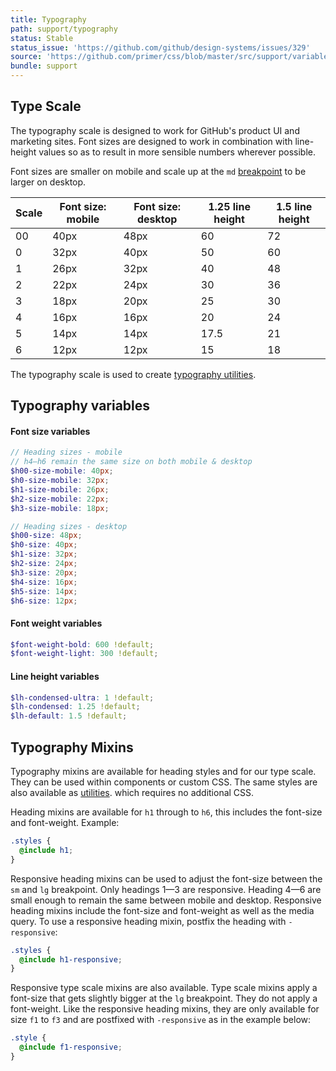 ```yaml
---
title: Typography
path: support/typography
status: Stable
status_issue: 'https://github.com/github/design-systems/issues/329'
source: 'https://github.com/primer/css/blob/master/src/support/variables/typography.scss'
bundle: support
---
```


## Type Scale

The typography scale is designed to work for GitHub's product UI and marketing sites. Font sizes are designed to work in combination with line-height values so as to result in more sensible numbers wherever possible.

Font sizes are smaller on mobile and scale up at the `md` [breakpoint](./breakpoints) to be larger on desktop.

| Scale | Font size: mobile | Font size: desktop | 1.25 line height | 1.5 line height |
| ----- | ----------------- | ------------------ | ---------------- | --------------- |
| 00    | 40px              | 48px               | 60               | 72              |
| 0     | 32px              | 40px               | 50               | 60              |
| 1     | 26px              | 32px               | 40               | 48              |
| 2     | 22px              | 24px               | 30               | 36              |
| 3     | 18px              | 20px               | 25               | 30              |
| 4     | 16px              | 16px               | 20               | 24              |
| 5     | 14px              | 14px               | 17.5             | 21              |
| 6     | 12px              | 12px               | 15               | 18              |

The typography scale is used to create [typography utilities](/css/utilities/typography).

## Typography variables

#### Font size variables

```scss
// Heading sizes - mobile
// h4—h6 remain the same size on both mobile & desktop
$h00-size-mobile: 40px;
$h0-size-mobile: 32px;
$h1-size-mobile: 26px;
$h2-size-mobile: 22px;
$h3-size-mobile: 18px;

// Heading sizes - desktop
$h00-size: 48px;
$h0-size: 40px;
$h1-size: 32px;
$h2-size: 24px;
$h3-size: 20px;
$h4-size: 16px;
$h5-size: 14px;
$h6-size: 12px;
```

#### Font weight variables

```scss
$font-weight-bold: 600 !default;
$font-weight-light: 300 !default;
```

#### Line height variables

```scss
$lh-condensed-ultra: 1 !default;
$lh-condensed: 1.25 !default;
$lh-default: 1.5 !default;
```

## Typography Mixins

Typography mixins are available for heading styles and for our type scale. They can be used within components or custom CSS. The same styles are also available as [utilities](/css/utilities/typography#heading-utilities). which requires no additional CSS.

Heading mixins are available for `h1` through to `h6`, this includes the font-size and font-weight. Example:

```scss
.styles {
  @include h1;
}
```

Responsive heading mixins can be used to adjust the font-size between the `sm` and `lg` breakpoint. Only headings 1—3 are responsive. Heading 4—6 are small enough to remain the same between mobile and desktop. Responsive heading mixins include the font-size and font-weight as well as the media query. To use a responsive heading mixin, postfix the heading with `-responsive`:

```scss
.styles {
  @include h1-responsive;
}
```

Responsive type scale mixins are also available. Type scale mixins apply a font-size that gets slightly bigger at the `lg` breakpoint. They do not apply a font-weight. Like the responsive heading mixins, they are only available for size `f1` to `f3` and are postfixed with `-responsive` as in the example below:

```scss
.style {
  @include f1-responsive;
}
```
